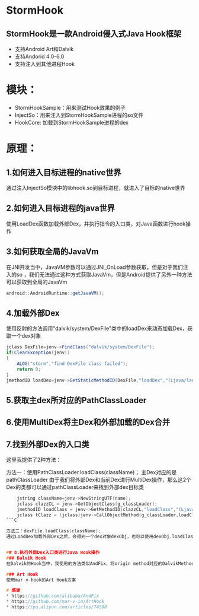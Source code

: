 # StormHook
## StormHook是一款Android侵入式Java Hook框架

* 支持Android Art和Dalvik
* 支持Andorid 4.0-6.0
* 支持注入到其他进程Hook

# 模块：
* StormHookSample：用来测试Hook效果的例子
* InjectSo：用来注入到StormHookSample进程的so文件
* HookCore:  加载到StormHookSample进程的dex

# 原理：

## 1.如何进入目标进程的native世界
通过注入InjectSo模块中的libhook.so到目标进程，就进入了目标的native世界

## 2.如何进入目标进程的java世界
使用LoadDex函数加载外部Dex，并执行指令的入口类，对Java函数进行hook操作

## 3.如何获取全局的JavaVm
在JNI开发当中，JavaVM参数可以通过JNI_OnLoad参数获取，但是对于我们注入的so ，我们无法通过这种方式获取JavaVm，但是Android提供了另外一种方法可以获取到全局的JavaVm
```java
android::AndroidRuntime::getJavaVM();
```


## 4.加载外部Dex
使用反射的方法调用"dalvik/system/DexFile"类中的loadDex来动态加载Dex，获取一个dex对象
```java
jclass DexFile=jenv->FindClass("dalvik/system/DexFile");
if(ClearException(jenv))
{
	ALOG("storm","find DexFile class failed");
	return 0;
}
jmethodID loadDex=jenv->GetStaticMethodID(DexFile,"loadDex","(Ljava/lang/String;Ljava/lang/String;I)Ldalvik/system/DexFile;");
```

## 5.获取主dex所对应的PathClassLoader

## 6.使用MultiDex将主Dex和外部加载的Dex合并


## 7.找到外部Dex的入口类
这里我提供了2种方法：

方法一：使用PathClassLoader.loadClass(className)；
主Dex对应的是pathClassLoader
由于我们将外部Dex和当前Dex进行MultiDex操作，那么这2个Dex的类都可以通过pathClassLoader来找到外部dex目标类
```C
	jstring className=jenv->NewStringUTF(name);
	jclass clazzCL = jenv->GetObjectClass(g_classLoader);
	jmethodID loadClass = jenv->GetMethodID(clazzCL,"loadClass","(Ljava/lang/String;)Ljava/lang/Class;");
	jclass tClazz = (jclass)jenv->CallObjectMethod(g_classLoader,loadClass,className);
```C

方法二：dexFile.loadClass(className);
通过LoadDex加载外部Dex之后，会得到一个dex对象dexObj，也可以使用dexObj.loadClass来找到外部dex目标类


## 8.执行外部Dex入口类进行Java Hook操作
### Dalvik Hook
在Dalvik的Hook当中，我使用的方法类似AndFix，将origin method对应的DalvikMethod结构替换为replace method的DalvikMethod结构

### Art Hook
使用mar-v-hook的Art Hook方案

# 感谢
* https://github.com/alibaba/AndFix
* https://github.com/mar-v-in/ArtHook
* https://yq.aliyun.com/articles/74598















